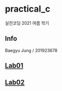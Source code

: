 # practical_c

실전코딩 2021 여름 학기

## Info

Baegyu Jung / 201923678

## [Lab01](https://git.ajou.ac.kr/baegyu3/practical_c/-/tree/master/lab01)

## [Lab02](https://git.ajou.ac.kr/baegyu3/practical_c/-/tree/master/lab02)
